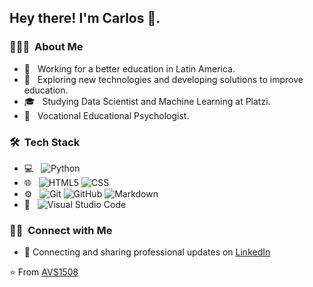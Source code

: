 <h2> Hey there! I'm Carlos 🦊.</h2>

<h3> 👨🏻‍💻 &nbsp;About Me </h3>

- 💼 &nbsp; Working for a better education in Latin America.
- 🤔 &nbsp; Exploring new technologies and developing solutions to improve education.
- 🎓 &nbsp; Studying Data Scientist and Machine Learning at Platzi.
- 🧠 &nbsp; Vocational Educational Psychologist.

<h3> 🛠 &nbsp;Tech Stack</h3>

- 💻 &nbsp;
  ![Python](https://img.shields.io/badge/-Python-333333?style=flat&logo=python)
- 🌐 &nbsp;
  ![HTML5](https://img.shields.io/badge/-HTML5-333333?style=flat&logo=HTML5)
  ![CSS](https://img.shields.io/badge/-CSS-333333?style=flat&logo=CSS3&logoColor=1572B6)
- ⚙️ &nbsp;
  ![Git](https://img.shields.io/badge/-Git-333333?style=flat&logo=git)
  ![GitHub](https://img.shields.io/badge/-GitHub-333333?style=flat&logo=github)
  ![Markdown](https://img.shields.io/badge/-Markdown-333333?style=flat&logo=markdown)
- 🔧 &nbsp;
  ![Visual Studio Code](https://img.shields.io/badge/-Visual%20Studio%20Code-333333?style=flat&logo=visual-studio-code&logoColor=007ACC)

<h3> 🤝🏻 &nbsp;Connect with Me </h3>

- 💼 Connecting and sharing professional updates on <a href="https://www.linkedin.com/in/carlosqzh/">LinkedIn</a>

⭐️ From [AVS1508](https://github.com/AVS1508)
